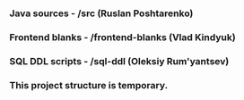 ### Java sources - /src (Ruslan Poshtarenko)
### Frontend blanks - /frontend-blanks (Vlad Kindyuk)
### SQL DDL scripts - /sql-ddl (Oleksiy Rum'yantsev)
### This project structure is temporary.
